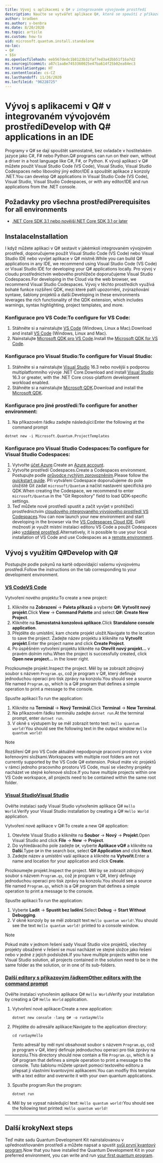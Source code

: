 ```yaml
---
title: Vývoj s aplikacemi v Q# v integrovaném vývojovém prostředí
description: Naučte se vytvářet aplikace Q#, které se spouští z příkazového řádku.
author: bradben
ms.author: v-benbra
ms.date: 8/20/2020
ms.topic: article
ms.custom: how-to
uid: microsoft.quantum.install.standalone
no-loc:
- Q#
- $$v
ms.openlocfilehash: eeb567dedc1b8123b32faf7ed3a42bb51f16a7d2
ms.sourcegitcommit: a87c1aa8e7453360025e47ba614f25b02ea84ec3
ms.translationtype: HT
ms.contentlocale: cs-CZ
ms.lasthandoff: 11/26/2020
ms.locfileid: "96228725"
---
```

# <a name="develop-with-no-locq-applications-in-an-ide"></a><span data-ttu-id="497c4-103">Vývoj s aplikacemi v Q# v integrovaném vývojovém prostředí</span><span class="sxs-lookup"><span data-stu-id="497c4-103">Develop with Q# applications in an IDE</span></span>

<span data-ttu-id="497c4-104">Programy v Q# se dají spouštět samostatně, bez ovladače v hostitelském jazyce jako C#, F# nebo Python.</span><span class="sxs-lookup"><span data-stu-id="497c4-104">Q# programs can run on their own, without a driver in a host language like C#, F#, or Python.</span></span> <span data-ttu-id="497c4-105">K vývoji aplikací v Q# můžete použít Visual Studio Code (VS Code), Visual Studio, Visual Studio Codespaces nebo libovolný jiný editor/IDE a spouštět aplikace z konzoly .NET.</span><span class="sxs-lookup"><span data-stu-id="497c4-105">You can develop Q# applications in Visual Studio Code (VS Code), Visual Studio, Visual Studio Codespaces, or with any editor/IDE and run applications from the .NET console.</span></span> 

## <a name="prerequisites-for-all-environments"></a><span data-ttu-id="497c4-106">Požadavky pro všechna prostředí</span><span class="sxs-lookup"><span data-stu-id="497c4-106">Prerequisites for all environments</span></span>

- [<span data-ttu-id="497c4-107">.NET Core SDK 3.1 nebo novější</span><span class="sxs-lookup"><span data-stu-id="497c4-107">.NET Core SDK 3.1 or later</span></span>](https://www.microsoft.com/net/download)

## <a name="installation"></a><span data-ttu-id="497c4-108">Instalace</span><span class="sxs-lookup"><span data-stu-id="497c4-108">Installation</span></span>

<span data-ttu-id="497c4-109">I když můžete aplikaci v Q# sestavit v jakémkoli integrovaném vývojovém prostředí, doporučujeme použít Visual Studio Code (VS Code) nebo Visual Studio IDE nebo vyvíjet aplikace v Q# místně.</span><span class="sxs-lookup"><span data-stu-id="497c4-109">While you can build Q# applications in any IDE, we recommend using Visual Studio Code (VS Code) or Visual Studio IDE for developing your Q# applications locally.</span></span> <span data-ttu-id="497c4-110">Pro vývoj v cloudu prostřednictvím webového prohlížeče doporučujeme Visual Studio Codespaces.</span><span class="sxs-lookup"><span data-stu-id="497c4-110">For developing in the Cloud via the web browser, we recommend Visual Studio Codespaces.</span></span> <span data-ttu-id="497c4-111">Vývoj v těchto prostředích využívá bohaté funkce rozšíření QDK, mezi které patří upozornění, zvýrazňování syntaxe, šablony projektů a další.</span><span class="sxs-lookup"><span data-stu-id="497c4-111">Developing in these environments leverages the rich functionality of the QDK extension, which includes warnings, syntax highlighting, project templates, and more.</span></span> 

### <a name="to-configure-for-vs-code"></a><span data-ttu-id="497c4-112">Konfigurace pro VS Code:</span><span class="sxs-lookup"><span data-stu-id="497c4-112">To configure for VS Code:</span></span>

1. <span data-ttu-id="497c4-113">Stáhněte si a nainstalujte [VS Code](https://code.visualstudio.com/download) (Windows, Linux a Mac).</span><span class="sxs-lookup"><span data-stu-id="497c4-113">Download and install [VS Code](https://code.visualstudio.com/download) (Windows, Linux and Mac).</span></span>
2. <span data-ttu-id="497c4-114">Nainstalujte [Microsoft QDK pro VS Code](https://marketplace.visualstudio.com/items?itemName=quantum.quantum-devkit-vscode).</span><span class="sxs-lookup"><span data-stu-id="497c4-114">Install the [Microsoft QDK for VS Code](https://marketplace.visualstudio.com/items?itemName=quantum.quantum-devkit-vscode).</span></span>

### <a name="to-configure-for-visual-studio"></a><span data-ttu-id="497c4-115">Konfigurace pro Visual Studio:</span><span class="sxs-lookup"><span data-stu-id="497c4-115">To configure for Visual Studio:</span></span>

1. <span data-ttu-id="497c4-116">Stáhněte si a nainstalujte [Visual Studio](https://visualstudio.microsoft.com/downloads/) 16.3 nebo novější s podporou multiplatformního vývoje .NET Core.</span><span class="sxs-lookup"><span data-stu-id="497c4-116">Download and install [Visual Studio](https://visualstudio.microsoft.com/downloads/) 16.3 or greater, with the .NET Core cross-platform development workload enabled.</span></span>
2. <span data-ttu-id="497c4-117">Stáhněte si a nainstalujte [Microsoft QDK](https://marketplace.visualstudio.com/items?itemName=quantum.DevKit).</span><span class="sxs-lookup"><span data-stu-id="497c4-117">Download and install the [Microsoft QDK](https://marketplace.visualstudio.com/items?itemName=quantum.DevKit).</span></span>

### <a name="to-configure-for-another-environment"></a><span data-ttu-id="497c4-118">Konfigurace pro jiné prostředí:</span><span class="sxs-lookup"><span data-stu-id="497c4-118">To configure for another environment:</span></span> 

1. <span data-ttu-id="497c4-119">Na příkazovém řádku zadejte následující:</span><span class="sxs-lookup"><span data-stu-id="497c4-119">Enter the following at the command prompt</span></span>

```dotnetcli
dotnet new -i Microsoft.Quantum.ProjectTemplates
```

### <a name="to-configure-for-visual-studio-codespaces"></a><span data-ttu-id="497c4-120">Konfigurace pro Visual Studio Codespaces:</span><span class="sxs-lookup"><span data-stu-id="497c4-120">To configure for Visual Studio Codespaces:</span></span>

1. <span data-ttu-id="497c4-121">Vytvořte [účet Azure](https://azure.microsoft.com/free/).</span><span class="sxs-lookup"><span data-stu-id="497c4-121">Create an [Azure account](https://azure.microsoft.com/free/).</span></span>
2. <span data-ttu-id="497c4-122">Vytvořte prostředí Codespaces.</span><span class="sxs-lookup"><span data-stu-id="497c4-122">Create a Codespaces environment.</span></span> <span data-ttu-id="497c4-123">Postupujte podle [průvodce rychlým zprovozněním](https://docs.microsoft.com/visualstudio/codespaces/quickstarts/browser).</span><span class="sxs-lookup"><span data-stu-id="497c4-123">Please follow the [quickstart guide](https://docs.microsoft.com/visualstudio/codespaces/quickstarts/browser).</span></span> <span data-ttu-id="497c4-124">Při vytváření Codespace doporučujeme do pole úložiště Git zadat `microsoft/Quantum` a načíst nastavení specifická pro QDK.</span><span class="sxs-lookup"><span data-stu-id="497c4-124">When creating the Codespace, we recommend to enter `microsoft/Quantum` in the "Git Repository" field to load QDK-specific settings.</span></span>
3. <span data-ttu-id="497c4-125">Teď můžete nové prostředí spustit a začít vyvíjet v prohlížeči prostřednictvím [cloudového integrovaného vývojového prostředí VS Codespaces](https://online.visualstudio.com/environments).</span><span class="sxs-lookup"><span data-stu-id="497c4-125">You can now launch your new environment and start developing in the browser via the [VS Codespaces Cloud IDE](https://online.visualstudio.com/environments).</span></span> <span data-ttu-id="497c4-126">Další možností je využít místní instalaci editoru VS Code a použít Codespaces jako [vzdálené prostředí](https://docs.microsoft.com/visualstudio/online/how-to/vscode).</span><span class="sxs-lookup"><span data-stu-id="497c4-126">Alternatively, it is possible to use your local installation of VS Code and use Codespaces as a [remote environment](https://docs.microsoft.com/visualstudio/online/how-to/vscode).</span></span>

## <a name="develop-with-no-locq"></a><span data-ttu-id="497c4-127">Vývoj s využitím Q#</span><span class="sxs-lookup"><span data-stu-id="497c4-127">Develop with Q#</span></span>

<span data-ttu-id="497c4-128">Postupujte podle pokynů na kartě odpovídající vašemu vývojovému prostředí.</span><span class="sxs-lookup"><span data-stu-id="497c4-128">Follow the instructions on the tab corresponding to your development environment.</span></span>

### <a name="vs-code"></a>[<span data-ttu-id="497c4-129">VS Code</span><span class="sxs-lookup"><span data-stu-id="497c4-129">VS Code</span></span>](#tab/tabid-vscode)

<span data-ttu-id="497c4-130">Vytvoření nového projektu:</span><span class="sxs-lookup"><span data-stu-id="497c4-130">To create a new project:</span></span>

1. <span data-ttu-id="497c4-131">Klikněte na **Zobrazení** -> **Paleta příkazů** a vyberte **Q#: Vytvořit nový projekt**.</span><span class="sxs-lookup"><span data-stu-id="497c4-131">Click **View** -> **Command Palette** and select **Q#: Create New Project**.</span></span>
2. <span data-ttu-id="497c4-132">Klikněte na **Samostatná konzolová aplikace**.</span><span class="sxs-lookup"><span data-stu-id="497c4-132">Click **Standalone console application**.</span></span>
3. <span data-ttu-id="497c4-133">Přejděte do umístění, kam chcete projekt uložit.</span><span class="sxs-lookup"><span data-stu-id="497c4-133">Navigate to the location to save the project.</span></span> <span data-ttu-id="497c4-134">Zadejte název projektu a klikněte na **Vytvořit projekt**.</span><span class="sxs-lookup"><span data-stu-id="497c4-134">Enter the project name and click **Create Project**.</span></span>
4. <span data-ttu-id="497c4-135">Po úspěšném vytvoření projektu klikněte na **Otevřít nový projekt...** v pravém dolním rohu.</span><span class="sxs-lookup"><span data-stu-id="497c4-135">When the project is successfully created, click **Open new project...** in the lower right.</span></span>

<span data-ttu-id="497c4-136">Prozkoumejte projekt.</span><span class="sxs-lookup"><span data-stu-id="497c4-136">Inspect the project.</span></span> <span data-ttu-id="497c4-137">Měl by se zobrazit zdrojový soubor s názvem `Program.qs`, což je program v Q#, který definuje jednoduchou operaci pro tisk zprávy na konzolu.</span><span class="sxs-lookup"><span data-stu-id="497c4-137">You should see a source file named `Program.qs`, which is a Q# program that defines a simple operation to print a message to the console.</span></span>

<span data-ttu-id="497c4-138">Spusťte aplikaci:</span><span class="sxs-lookup"><span data-stu-id="497c4-138">To run the application:</span></span>

1. <span data-ttu-id="497c4-139">Klikněte na **Terminál** -> **Nový Terminál**.</span><span class="sxs-lookup"><span data-stu-id="497c4-139">Click **Terminal** -> **New Terminal**.</span></span>
2. <span data-ttu-id="497c4-140">Na příkazovém řádku terminálu zadejte `dotnet run`.</span><span class="sxs-lookup"><span data-stu-id="497c4-140">At the terminal prompt, enter `dotnet run`.</span></span>
3. <span data-ttu-id="497c4-141">V okně s výstupem by se měl zobrazit tento text: `Hello quantum world!`</span><span class="sxs-lookup"><span data-stu-id="497c4-141">You should see the following text in the output window `Hello quantum world!`</span></span>

> [!NOTE]
> <span data-ttu-id="497c4-142">Rozšíření Q# pro VS Code aktuálně nepodporuje pracovní prostory s více kořenovými složkami.</span><span class="sxs-lookup"><span data-stu-id="497c4-142">Workspaces with multiple root folders are not currently supported by the VS Code Q# extension.</span></span> <span data-ttu-id="497c4-143">Pokud máte víc projektů v rámci jednoho pracovního prostoru VS Code, musí se všechny projekty nacházet ve stejné kořenové složce.</span><span class="sxs-lookup"><span data-stu-id="497c4-143">If you have multiple projects within one VS Code workspace, all projects need to be contained within the same root folder.</span></span>

### <a name="visual-studio"></a>[<span data-ttu-id="497c4-144">Visual Studio</span><span class="sxs-lookup"><span data-stu-id="497c4-144">Visual Studio</span></span>](#tab/tabid-vs)

<span data-ttu-id="497c4-145">Ověřte instalaci sady Visual Studio vytvořením aplikace Q# `Hello World`.</span><span class="sxs-lookup"><span data-stu-id="497c4-145">Verify your Visual Studio installation by creating a Q# `Hello World` application.</span></span>

<span data-ttu-id="497c4-146">Vytvoření nové aplikace v Q#:</span><span class="sxs-lookup"><span data-stu-id="497c4-146">To create a new Q# application:</span></span>

1. <span data-ttu-id="497c4-147">Otevřete Visual Studio a klikněte na **Soubor** -> **Nový** -> **Projekt**.</span><span class="sxs-lookup"><span data-stu-id="497c4-147">Open Visual Studio and click **File** -> **New** -> **Project**.</span></span>
2. <span data-ttu-id="497c4-148">Do vyhledávacího pole zadejte `Q#`, vyberte **Aplikace vQ#** a klikněte na **Další**.</span><span class="sxs-lookup"><span data-stu-id="497c4-148">Type `Q#` in the search box, select **Q# Application** and click **Next**.</span></span>
3. <span data-ttu-id="497c4-149">Zadejte název a umístění vaší aplikace a klikněte na **Vytvořit**.</span><span class="sxs-lookup"><span data-stu-id="497c4-149">Enter a name and location for your application and click **Create**.</span></span>


<span data-ttu-id="497c4-150">Prozkoumejte projekt.</span><span class="sxs-lookup"><span data-stu-id="497c4-150">Inspect the project.</span></span> <span data-ttu-id="497c4-151">Měl by se zobrazit zdrojový soubor s názvem `Program.qs`, což je program v Q#, který definuje jednoduchou operaci pro tisk zprávy na konzolu.</span><span class="sxs-lookup"><span data-stu-id="497c4-151">You should see a source file named `Program.qs`, which is a Q# program that defines a simple operation to print a message to the console.</span></span>

<span data-ttu-id="497c4-152">Spusťte aplikaci:</span><span class="sxs-lookup"><span data-stu-id="497c4-152">To run the application:</span></span>

1. <span data-ttu-id="497c4-153">Vyberte **Ladit** -> **Spustit bez ladění**.</span><span class="sxs-lookup"><span data-stu-id="497c4-153">Select **Debug** -> **Start Without Debugging**.</span></span>
2. <span data-ttu-id="497c4-154">V okně konzoly by se měl zobrazit text `Hello quantum world!`.</span><span class="sxs-lookup"><span data-stu-id="497c4-154">You should see the text `Hello quantum world!` printed to a console window.</span></span>

> [!NOTE]
> <span data-ttu-id="497c4-155">Pokud máte v jednom řešení sady Visual Studio více projektů, všechny projekty obsažené v řešení se musí nacházet ve stejné složce jako řešení nebo v jedné z jejích podsložek.</span><span class="sxs-lookup"><span data-stu-id="497c4-155">If you have multiple projects within one Visual Studio solution, all projects contained in the solution need to be in the same folder as the solution, or in one of its sub-folders.</span></span>  

### <a name="other-editors-with-the-command-prompt"></a>[<span data-ttu-id="497c4-156">Další editory s příkazovým řádkem</span><span class="sxs-lookup"><span data-stu-id="497c4-156">Other editors with the command prompt</span></span>](#tab/tabid-cmdline)

<span data-ttu-id="497c4-157">Ověřte instalaci vytvořením aplikace Q# `Hello World`</span><span class="sxs-lookup"><span data-stu-id="497c4-157">Verify your installation by creating a Q# `Hello World` application.</span></span>

1. <span data-ttu-id="497c4-158">Vytvoření nové aplikace:</span><span class="sxs-lookup"><span data-stu-id="497c4-158">Create a new application:</span></span>

    ```dotnetcli
    dotnet new console -lang Q# -o runSayHello
    ```

1. <span data-ttu-id="497c4-159">Přejděte do adresáře aplikace:</span><span class="sxs-lookup"><span data-stu-id="497c4-159">Navigate to the application directory:</span></span>

    ```dotnetcli
    cd runSayHello
    ```

    <span data-ttu-id="497c4-160">Tento adresář by měl nyní obsahovat soubor s názvem `Program.qs`, což je program v Q#, který definuje jednoduchou operaci pro tisk zprávy na konzolu.</span><span class="sxs-lookup"><span data-stu-id="497c4-160">This directory should now contain a file `Program.qs`, which is a Q# program that defines a simple operation to print a message to the console.</span></span> <span data-ttu-id="497c4-161">Tuto šablonu můžete upravit pomocí textového editoru a přepsat ji vlastními kvantovými aplikacemi.</span><span class="sxs-lookup"><span data-stu-id="497c4-161">You can modfiy this template with a text editor and overwrite it with your own quantum applications.</span></span> 

1. <span data-ttu-id="497c4-162">Spusťte program:</span><span class="sxs-lookup"><span data-stu-id="497c4-162">Run the program:</span></span>

    ```dotnetcli
    dotnet run
    ```

1. <span data-ttu-id="497c4-163">Měl by se vypsat následující text: `Hello quantum world!`</span><span class="sxs-lookup"><span data-stu-id="497c4-163">You should see the following text printed: `Hello quantum world!`</span></span>

***

## <a name="next-steps"></a><span data-ttu-id="497c4-164">Další kroky</span><span class="sxs-lookup"><span data-stu-id="497c4-164">Next steps</span></span>

<span data-ttu-id="497c4-165">Teď máte sadu Quantum Development Kit nainstalovanou v upřednostňovaném prostředí a můžete napsat a spustit [svůj první kvantový program](xref:microsoft.quantum.quickstarts.qrng).</span><span class="sxs-lookup"><span data-stu-id="497c4-165">Now that you have installed the Quantum Development Kit in your preferred environment, you can write and run [your first quantum program](xref:microsoft.quantum.quickstarts.qrng).</span></span>
